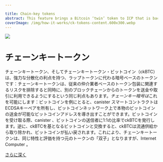```yaml
---

title: Chain-key tokens
abstract: This feature brings a Bitcoin ‘twin’ token to ICP that is backed 1:1 with real bitcoin, but native to the Internet Computer, benefitting from its low latency, high throughput, and low fees. In the future, when the Ethereum integration is available, further chain-key tokens will come to the ICP.
coverImage: /img/how-it-works/ck-tokens-content.600x300.webp
---
```

![](/img/how-it-works/ck-tokens-content.600x300.webp)

# チェーンキートークン

チェーンキートークン、そしてチェーンキートークン・ビットコイン（ckBTC）は、強力な分散化の利点を持つ、ラップトークンに代わる暗号ベースのトークンです：チェーンキートークンは、従来の仲介業者ベースのトークン包装に関連するリスクを排除すると同時に、別のブロックチェーンからのトークンを送金や取引に利用できるようにするという同じ利点もあります。*チェーンキー暗号は*これを可能にします：ビットコインを例にとると、canister スマートコントラクトはECDSAキーペアを所有し、ビットコインネットワーク上で本物のビットコインの送金が可能なビットコインアドレスを導き出すことができます。ビットコインを受け取る際、canister 、ビットコインの送信者に1:1の比率でckBTCを発行します。逆に、ckBTCを基となるビットコインと交換すると、ckBTCは流通供給から取り除かれ、ビットコインが払い戻されます。これにより、チェーンキートークンは、同じ特性と評価を持つ元のトークンの「双子」となりますが、Internet Computer 。

[さらに深く](/how-it-works/chain-key-tokens/)

<!---


![](/img/how-it-works/ck-tokens-content.600x300.webp)

# Chain-key tokens

Chain-key tokens — and Chain-Key Bitcoin (ckBTC) — are a cryptography-based replacement to wrapped tokens with strong decentralization advantages: Chain-key tokens eliminate the risks associated with the traditional intermediary-based token wrapping, while also having the same benefit of making a token from another blockchain available for transfers and trading. _Chain-key cryptography_ makes this possible: Taking the example of Bitcoin, a canister smart contract can own ECDSA key pairs and derive Bitcoin addresses to which transfers of real Bitcoin can be made on the Bitcoin network. When receiving bitcoin, the canister mints and issues ckBTC in a 1:1 ratio to the sender of the bitcoin. Conversely, redeeming ckBTC for the underlying bitcoin removes the ckBTC from circulating supply and refunds the bitcoin. This makes a chain-key token a ‘twin’ of the original token with the same properties and valuation, but hosted on the Internet Computer.

[Go deeper](/how-it-works/chain-key-tokens/)

-->
